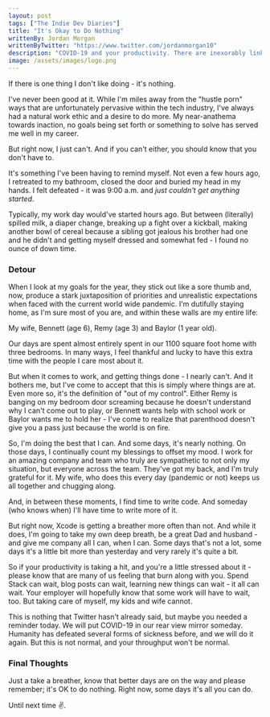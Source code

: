 ```yaml
---
layout: post
tags: ["The Indie Dev Diaries"]
title: "It's Okay to Do Nothing"
writtenBy: Jordan Morgan
writtenByTwitter: "https://www.twitter.com/jordanmorgan10"
description: "COVID-19 and your productivity. There are inexorably linked, so let's talk about it."
image: /assets/images/logo.png
---
```


If there is one thing I don't like doing - it's nothing.

I've never been good at it. While I'm miles away from the "hustle porn" ways that are unfortunately pervasive within the tech industry, I've always had a natural work ethic and a desire to do more. My near-anathema towards inaction, no goals being set forth or something to solve has served me well in my career.

But right now, I just can't. And if you can't either, you should know that you don't have to.

It's something I've been having to remind myself. Not even a few hours ago, I retreated to my bathroom, closed the door and buried my head in my hands. I felt defeated - it was 9:00 a.m. and _just couldn't get anything started_. 

Typically, my work day would've started hours ago. But between (literally) spilled milk, a diaper change, breaking up a fight over a kickball, making another bowl of cereal because a sibling got jealous his brother had one and he didn't and getting myself dressed and somewhat fed - I found no ounce of down time.

### Detour

When I look at my goals for the year, they stick out like a sore thumb and, now, produce a stark juxtaposition of priorities and unrealistic expectations when faced with the current world wide pandemic. I'm dutifully staying home, as I'm sure most of you are, and within these walls are my entire life:

My wife, Bennett (age 6), Remy (age 3) and Baylor (1 year old). 

Our days are spent almost entirely spent in our 1100 square foot home with three bedrooms. In many ways, I feel thankful and lucky to have this extra time with the people I care most about it.

But when it comes to work, and getting things done - I nearly can't. And it bothers me, but I've come to accept that this is simply where things are at. Even more so, it's the definition of "out of my control". Either Remy is banging on my bedroom door screaming because he doesn't understand why I can't come out to play, or Bennett wants help with school work or Baylor wants me to hold her - I've come to realize that parenthood doesn't give you a pass just because the world is on fire.

So, I'm doing the best that I can. And some days, it's nearly nothing. On those days, I continually count my blessings to offset my mood. I work for an amazing company and team who truly are sympathetic to not only my situation, but everyone across the team. They've got my back, and I'm truly grateful for it. My wife, who does this every day (pandemic or not) keeps us all together and chugging along.

And, in between these moments, I find time to write code. And someday (who knows when) I'll have time to write more of it.

But right now, Xcode is getting a breather more often than not. And while it does, I'm going to take my own deep breath, be a great Dad and husband - and give me company all I can, when I can. Some days that's not a lot, some days it's a little bit more than yesterday and very rarely it's quite a bit.

So if your productivity is  taking a hit, and you're a little stressed about it - please know that are many of us feeling that burn along with you. Spend Stack can wait, blog posts can wait, learning new things can wait - it all can wait. Your employer will hopefully know that some work will have to wait, too. But taking care of myself, my kids and wife cannot.

This is nothing that Twitter hasn't already said, but maybe you needed a reminder today. We will put COVID-19 in our rear view mirror someday. Humanity has defeated several forms of sickness before, and we will do it again. But this is not normal, and your throughput won't be normal. 

### Final Thoughts
Just a take a breather, know that better days are on the way and please remember; it's OK to do nothing. Right now, some days it's all you can do.

Until next time ✌️.
